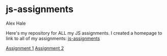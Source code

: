 # js-assignments

Alex Hale

Here's my repository for ALL my JS assignments.
I created a homepage to link to all of my assignments:
[js-assignments](https://haleboat-js-assignments.netlify.com/)


[Assignment 1](https://haleboat-js-assignments.netlify.com/jscourse/js-assignment1/code/index.html)
[Assignment 2](https://haleboat-js-assignments.netlify.com/jscourse/js-assignment2/code/index.html)
